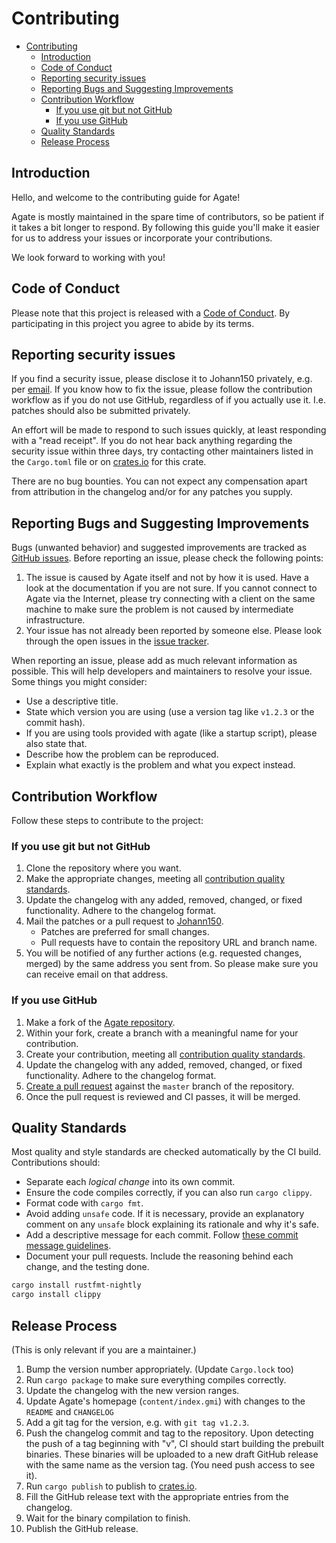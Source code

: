 # Contributing

- [Contributing](#contributing)
  - [Introduction](#introduction)
  - [Code of Conduct](#code-of-conduct)
  - [Reporting security issues](#reporting-security-issues)
  - [Reporting Bugs and Suggesting Improvements](#reporting-bugs-and-suggesting-improvements)
  - [Contribution Workflow](#contribution-workflow)
    - [If you use git but not GitHub](#if-you-use-git-but-not-github)
    - [If you use GitHub](#if-you-use-github)
  - [Quality Standards](#quality-standards)
  - [Release Process](#release-process)

## Introduction

Hello, and welcome to the contributing guide for Agate!

Agate is mostly maintained in the spare time of contributors, so be patient if it takes a bit longer to respond.
By following this guide you'll make it easier for us to address your issues or incorporate your contributions.

We look forward to working with you!

## Code of Conduct

Please note that this project is released with a [Code of Conduct](./CODE_OF_CONDUCT.md).
By participating in this project you agree to abide by its terms.

## Reporting security issues

If you find a security issue, please disclose it to Johann150 privately, e.g. per [email](mailto:johann+agate@qwertqwefsday.eu). If you know how to fix the issue, please follow the contribution workflow as if you do not use GitHub, regardless of if you actually use it. I.e. patches should also be submitted privately.

An effort will be made to respond to such issues quickly, at least responding with a "read receipt". If you do not hear back anything regarding the security issue within three days, try contacting other maintainers listed in the `Cargo.toml` file or on [crates.io](https://crates.io/) for this crate.

There are no bug bounties. You can not expect any compensation apart from attribution in the changelog and/or for any patches you supply.

## Reporting Bugs and Suggesting Improvements

Bugs (unwanted behavior) and suggested improvements are tracked as [GitHub issues][github-issues].
Before reporting an issue, please check the following points:

1. The issue is caused by Agate itself and not by how it is used.
  Have a look at the documentation if you are not sure.
  If you cannot connect to Agate via the Internet, please try connecting with a client on the same machine to make sure the problem is not caused by intermediate infrastructure.
1. Your issue has not already been reported by someone else.
  Please look through the open issues in the [issue tracker][github-issues].

When reporting an issue, please add as much relevant information as possible.
This will help developers and maintainers to resolve your issue. Some things you might consider:

- Use a descriptive title.
- State which version you are using (use a version tag like `v1.2.3` or the commit hash).
- If you are using tools provided with agate (like a startup script), please also state that.
- Describe how the problem can be reproduced.
- Explain what exactly is the problem and what you expect instead.

[github-issues]: https://github.com/brendanzab/codespan/issues

## Contribution Workflow

Follow these steps to contribute to the project:

### If you use git but not GitHub

1. Clone the repository where you want.
1. Make the appropriate changes, meeting all [contribution quality standards](#quality-standards).
1. Update the changelog with any added, removed, changed, or fixed functionality. Adhere to the changelog format.
1. Mail the patches or a pull request to [Johann150](mailto:johann+agate@qwertqwefsday.eu).
    - Patches are preferred for small changes.
    - Pull requests have to contain the repository URL and branch name.
1. You will be notified of any further actions (e.g. requested changes, merged) by the same address you sent from. So please make sure you can receive email on that address.

### If you use GitHub

1. Make a fork of the [Agate repository][agate-repo].
1. Within your fork, create a branch with a meaningful name for your contribution.
1. Create your contribution, meeting all [contribution quality standards](#quality-standards).
1. Update the changelog with any added, removed, changed, or fixed functionality. Adhere to the changelog format.
1. [Create a pull request][create-a-pr] against the `master` branch of the repository.
1. Once the pull request is reviewed and CI passes, it will be merged.

[agate-repo]: https://github.com/mbrubeck/agate
[create-a-pr]: https://help.github.com/articles/creating-a-pull-request-from-a-fork/

## Quality Standards

Most quality and style standards are checked automatically by the CI build. Contributions should:

- Separate each _logical change_ into its own commit.
- Ensure the code compiles correctly, if you can also run `cargo clippy`.
- Format code with `cargo fmt`.
- Avoid adding `unsafe` code.
  If it is necessary, provide an explanatory comment on any `unsafe` block explaining its rationale and why it's safe.
- Add a descriptive message for each commit.
  Follow [these commit message guidelines][commit-messages].
- Document your pull requests.
  Include the reasoning behind each change, and the testing done.

[commit-messages]: https://tbaggery.com/2008/04/19/a-note-about-git-commit-messages.html

```sh
cargo install rustfmt-nightly
cargo install clippy
```

## Release Process

(This is only relevant if you are a maintainer.)

1. Bump the version number appropriately. (Update `Cargo.lock` too)
1. Run `cargo package` to make sure everything compiles correctly.
1. Update the changelog with the new version ranges.
1. Update Agate's homepage (`content/index.gmi`) with changes to the `README` and `CHANGELOG`
1. Add a git tag for the version, e.g. with `git tag v1.2.3`.
1. Push the changelog commit and tag to the repository.
    Upon detecting the push of a tag beginning with "v", CI should start building the prebuilt binaries.
    These binaries will be uploaded to a new draft GitHub release with the same name as the version tag. (You need push access to see it).
1. Run `cargo publish` to publish to [crates.io](https://crates.io/crates/agate).
1. Fill the GitHub release text with the appropriate entries from the changelog.
1. Wait for the binary compilation to finish.
1. Publish the GitHub release.
